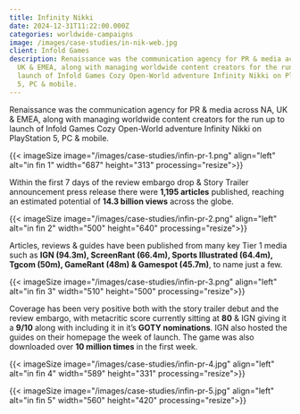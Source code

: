 ```yaml
---
title: Infinity Nikki
date: 2024-12-31T11:22:00.000Z
categories: worldwide-campaigns
image: /images/case-studies/in-nik-web.jpg
client: Infold Games
description: Renaissance was the communication agency for PR & media across NA,
  UK & EMEA, along with managing worldwide content creators for the run up to
  launch of Infold Games Cozy Open-World adventure Infinity Nikki on PlayStation
  5, PC & mobile.
---
```

Renaissance was the communication agency for PR & media across NA, UK & EMEA, along with managing worldwide content creators for the run up to launch of Infold Games Cozy Open-World adventure Infinity Nikki on PlayStation 5, PC & mobile.

{{< imageSize image="/images/case-studies/infin-pr-1.png" align="left"  alt="in fin 1" width="687" height="313" processing="resize">}}

Within the first 7 days of the review embargo drop & Story Trailer announcement press release there were **1,195 articles** published, reaching an estimated potential of **14.3 billion views** across the globe.

{{< imageSize image="/images/case-studies/infin-pr-2.png" align="left"  alt="in fin 2" width="500" height="640" processing="resize">}}

Articles, reviews & guides have been published from many key Tier 1 media such as **IGN (94.3m), ScreenRant (66.4m), Sports Illustrated (64.4m), Tgcom (50m), GameRant (48m) & Gamespot (45.7m)**, to name just a few.

{{< imageSize image="/images/case-studies/infin-pr-3.png" align="left"  alt="in fin 3" width="510" height="500" processing="resize">}}

Coverage has been very positive both with the story trailer debut and the review embargo, with metacritic score currently sitting at **80** & IGN giving it a **9/10** along with including it in it’s **GOTY nominations**. IGN also hosted the guides on their homepage the week of launch. The game was also downloaded over **10 million times** in the first week.

{{< imageSize image="/images/case-studies/infin-pr-4.jpg" align="left"  alt="in fin 4" width="589" height="331" processing="resize">}}

{{< imageSize image="/images/case-studies/infin-pr-5.jpg" align="left"  alt="in fin 5" width="560" height="420" processing="resize">}}
